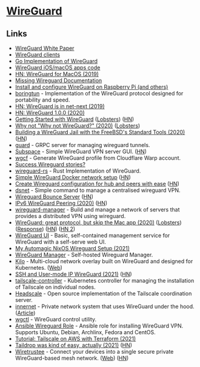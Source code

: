 # [WireGuard](https://openwrt.org/docs/guide-user/services/vpn/wireguard)

## Links

- [WireGuard White Paper](https://www.wireguard.com/papers/wireguard.pdf)
- [WireGuard clients](https://www.wireguard.com/install/)
- [Go Implementation of WireGuard](https://github.com/WireGuard/wireguard-go)
- [WireGuard iOS/macOS apps code](https://git.zx2c4.com/wireguard-ios)
- [HN: WireGuard for MacOS (2019)](https://news.ycombinator.com/item?id=19186795)
- [Missing Wireguard Documentation](https://github.com/pirate/wireguard-docs)
- [Install and configure WireGuard on Raspberry Pi (and others)](https://github.com/adrianmihalko/raspberrypiwireguard)
- [boringtun](https://github.com/cloudflare/boringtun) - Implementation of the WireGuard protocol designed for portability and speed.
- [HN: WireGuard is in net-next (2019)](https://news.ycombinator.com/item?id=21741133)
- [HN: WireGuard 1.0.0 (2020)](https://news.ycombinator.com/item?id=22724768)
- [Getting Started with WireGuard](https://miguelmota.com/blog/getting-started-with-wireguard/) ([Lobsters](https://lobste.rs/s/zozvm1/getting_started_with_wireguard)) ([HN](https://news.ycombinator.com/item?id=22788584))
- [Why not "Why not WireGuard?" (2020)](https://tailscale.com/blog/why-not-why-not-wireguard/) ([Lobsters](https://lobste.rs/s/y51k7h/why_not_why_not_wireguard))
- [Building a WireGuard Jail with the FreeBSD's Standard Tools (2020)](https://genneko.github.io/playing-with-bsd/networking/freebsd-wireguard-jail/) ([HN](https://news.ycombinator.com/item?id=23004061))
- [guard](https://github.com/stellarproject/guard) - GRPC server for managing wireguard tunnels.
- [Subspace](https://github.com/subspacecommunity/subspace) - Simple WireGuard VPN server GUI. ([HN](https://news.ycombinator.com/item?id=23243248))
- [wgcf](https://github.com/ViRb3/wgcf) - Generate WireGuard profile from Cloudflare Warp account.
- [Success Wireguard stories?](https://www.reddit.com/r/WireGuard/comments/gqmnjq/success_stories/)
- [wireguard-rs](https://github.com/WireGuard/wireguard-rs) - Rust Implementation of WireGuard.
- [Simple WireGuard Docker network setup](https://www.eisfunke.com/article/docker-wireguard-systemd.html) ([HN](https://news.ycombinator.com/item?id=24583512))
- [Create Wireguard configuration for hub and peers with ease](https://github.com/burghardt/easy-wg-quick) ([HN](https://news.ycombinator.com/item?id=24812199))
- [dsnet](https://github.com/naggie/dsnet) - Simple command to manage a centralised wireguard VPN.
- [Wireguard Bounce Server](https://gitlab.com/ncmncm/wireguard-bounce-server/) ([HN](https://news.ycombinator.com/item?id=25447805))
- [IPv6 WireGuard Peering (2020)](https://fly.io/blog/ipv6-wireguard-peering/) ([HN](https://news.ycombinator.com/item?id=25513828))
- [wireguard-manager](https://github.com/edomora97/wireguard-manager) - Build and manage a network of servers that provides a distributed VPN using wireguard.
- [WireGuard: great protocol, but skip the Mac app (2020)](https://rachelbythebay.com/w/2020/12/24/wg/) ([Lobsters](https://lobste.rs/s/ns7pdp/wireguard_great_protocol_skip_mac_app)) ([Response](https://lists.zx2c4.com/pipermail/wireguard/2020-December/006226.html)) ([HN](https://news.ycombinator.com/item?id=25533263)) ([HN 2](https://news.ycombinator.com/item?id=25759477))
- [WireGuard UI](https://github.com/EmbarkStudios/wg-ui) - Basic, self-contained management service for WireGuard with a self-serve web UI.
- [My Automagic NixOS Wireguard Setup (2021)](https://christine.website/blog/my-wireguard-setup-2021-02-06)
- [WireGuard Manager](https://github.com/complexorganizations/wireguard-manager) - Self-hosted Wireguard Manager.
- [Kilo](https://github.com/squat/kilo) - Multi-cloud network overlay built on WireGuard and designed for Kubernetes. ([Web](https://kilo.squat.ai/))
- [SSH and User-mode IP WireGuard (2021)](https://fly.io/blog/ssh-and-user-mode-ip-wireguard/) ([HN](https://news.ycombinator.com/item?id=26315695))
- [tailscale-controller](https://github.com/davidsbond/tailscale-controller) - Kubernetes controller for managing the installation of Tailscale on individual nodes.
- [Headscale](https://github.com/juanfont/headscale) - Open source implementation of the Tailscale coordination server.
- [innernet](https://github.com/tonarino/innernet) - Private network system that uses WireGuard under the hood. ([Article](https://blog.tonari.no/introducing-innernet))
- [wgctl](https://github.com/apognu/wgctl) - WireGuard control utility.
- [Ansible Wireguard Role](https://github.com/githubixx/ansible-role-wireguard) - Ansible role for installing WireGuard VPN. Supports Ubuntu, Debian, Archlinx, Fedora and CentOS.
- [Tutorial: Tailscale on AWS with Terraform (2021)](https://mediamachine.io/blog/tailscale-on-aws-with-terraform-tutorial/)
- [Taildrop was kind of easy, actually (2021)](https://tailscale.com/blog/2021-06-taildrop-was-easy/) ([HN](https://news.ycombinator.com/item?id=27480281))
- [Wiretrustee](https://github.com/wiretrustee/wiretrustee) - Connect your devices into a single secure private WireGuard-based mesh network. ([Web](https://wiretrustee.com/)) ([HN](https://news.ycombinator.com/item?id=27672715))

